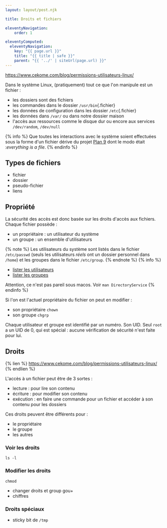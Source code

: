 ```yaml
---
layout: layout/post.njk

title: Droits et fichiers

eleventyNavigation:
    order: 1

eleventyComputed:
  eleventyNavigation:
    key: "{{ page.url }}"
    title: "{{ title | safe }}"
    parent: "{{ '../' | siteUrl(page.url) }}"
---
```


<https://www.cekome.com/blog/permissions-utilisateurs-linux/>

Dans le système Linux, (pratiquement) tout ce que l'on manipule est un fichier :

- les dossiers sont des fichiers
- les commandes dans le dossier `/usr/bin`{.fichier}
- les données de configuration dans les dossier `/etc`{.fichier}
- les données dans `/var/` ou dans notre dossier maison
- l'accès aux ressources comme le disque dur ou encore aux services `/dev/random`, `/dev/null`

{% info %}
Que toutes les interactions avec le système soient effectuées sous la forme d'un fichier dérive du projet [Plan 9](https://en.wikipedia.org/wiki/Plan_9_from_Bell_Labs) dont le modo était :*everything is a file*.
{% endinfo %}

## Types de fichiers

- fichier
- dossier
- pseudo-fichier
- liens

## Propriété

La sécurité des accès est donc basée sur les droits d'accès aux fichiers. Chaque fichier possède :

- un propriétaire : un utilisateur du système
- un groupe : un ensemble d'utilisateurs

{% note %}
Les utilisateurs du système sont listés dans le fichier `/etc/passwd` (seuls les utilisateurs *réels* ont un dossier personnel dans `/home`) et les groupes dans le fichier `/etc/group`.
{% endnote %}
{% info %}

- [lister les utilisateurs](https://linuxize.com/post/how-to-list-users-in-linux/)
- [lister les groupes](https://linuxize.com/post/how-to-list-groups-in-linux/)

Attention, ce n'est pas pareil sous macos. Voir `man DirectoryService`
{% endinfo %}

Si l'on est l'actuel propriétaire du fichier on peut en modifier :

- son propriétaire `chown`
- son groupe `chgrp`

Chaque utilisateur et groupe est identifié par un numéro. Son UID. Seul `root` a un UID de 0, qui est spécial : aucune vérification de sécurité n'est faite pour lui.

## Droits

{% lien %}
<https://www.cekome.com/blog/permissions-utilisateurs-linux/>
{% endlien %}

L'accès à un fichier peut être de 3 sortes :

- lecture : pour lire son contenu
- écriture : pour modifier son contenu
- exécution : en faire une commande pour un fichier et accéder à son contenu pour les dossiers

Ces droits peuvent être différents pour :

- le propriétaire
- le groupe
- les autres

### Voir les droits

```
ls -l
```

### Modifier les droits

```
chmod
```

- changer droits et group gou+
- chiffres

### Droits spéciaux

- sticky bit de `/tmp`

